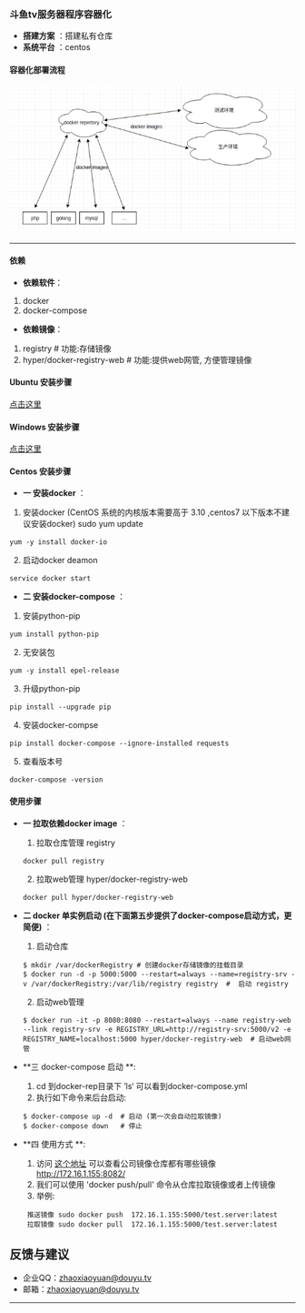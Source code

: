 ### 斗鱼tv服务器程序容器化


- **搭建方案** ：搭建私有仓库
- **系统平台** ：centos


#### 容器化部署流程

![Alt text](./douyu-docker.png)

-------------------


#### 依赖
- **依赖软件**：
1. docker
2. docker-compose
- **依赖镜像**：
1. registry    # 功能:存储镜像
2. hyper/docker-registry-web # 功能:提供web网管, 方便管理镜像

#### Ubuntu 安装步骤
  [点击这里](https://blog.csdn.net/nimei31/article/details/80865601)

#### Windows 安装步骤
  [点击这里](http://www.runoob.com/docker/windows-docker-install.html)

#### Centos 安装步骤
- **一 安装docker** ：
1. 安装docker (CentOS 系统的内核版本需要高于 3.10 ,centos7 以下版本不建议安装docker)
sudo yum update
```
yum -y install docker-io
```
2. 启动docker deamon 
```
service docker start
```
- **二 安装docker-compose** ：
1. 安装python-pip
```
yum install python-pip
```
2. 无安装包
```
yum -y install epel-release
```
3. 升级python-pip
```
pip install --upgrade pip
```
4. 安装docker-compse
```
pip install docker-compose --ignore-installed requests
```
5. 查看版本号
```
docker-compose -version
```


#### 使用步骤
- **一 拉取依赖docker image** ：
	1. 拉取仓库管理 registry
	```
	docker pull registry 
	```
	2.  拉取web管理 hyper/docker-registry-web
	```
	docker pull hyper/docker-registry-web
	```

- **二 docker 单实例启动 (在下面第五步提供了docker-compose启动方式，更简便)** ：
	1. 启动仓库
	```
	$ mkdir /var/dockerRegistry # 创建docker存储镜像的挂载目录
	$ docker run -d -p 5000:5000 --restart=always --name=registry-srv -v /var/dockerRegistry:/var/lib/registry registry  #  启动 registry
	```
	2. 启动web管理
	```
	$ docker run -it -p 8080:8080 --restart=always --name registry-web --link registry-srv -e REGISTRY_URL=http://registry-srv:5000/v2 -e REGISTRY_NAME=localhost:5000 hyper/docker-registry-web  # 启动web网管
	```

- **三 docker-compose 启动 **:
	1. cd 到docker-rep目录下 ’ls‘ 可以看到docker-compose.yml
	2. 执行如下命令来后台启动:
	```
	$ docker-compose up -d  # 启动 (第一次会自动拉取镜像)
	$ docker-compose down   # 停止
	```
- **四  使用方式 **:
	1. 访问 [这个地址](http://172.16.1.155:8082/)  可以查看公司镜像仓库都有哪些镜像 http://172.16.1.155:8082/
	2. 我们可以使用 'docker push/pull' 命令从仓库拉取镜像或者上传镜像
	3. 举例:
	```
	 推送镜像 sudo docker push  172.16.1.155:5000/test.server:latest
	 拉取镜像 sudo docker pull  172.16.1.155:5000/test.server:latest
	```

## 反馈与建议
- 企业QQ：<zhaoxiaoyuan@douyu.tv>
- 邮箱：<zhaoxiaoyuan@douyu.tv>

---------





